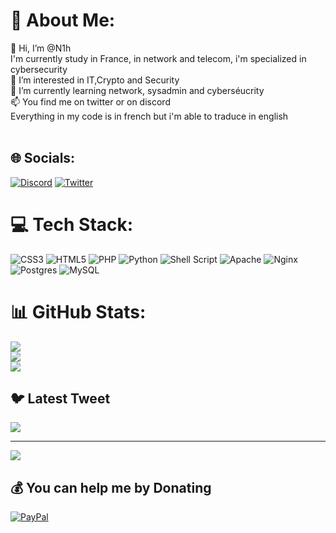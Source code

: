 # 💫 About Me:
👋 Hi, I’m @N1h<br>I'm currently study in France, in network and telecom, i'm specialized in cybersecurity<br>👀 I’m interested in IT,Crypto and Security<br>🌱 I’m currently learning network, sysadmin and cyberséucrity<br>📫 You find me on twitter or on discord<br>Everything in my code is in french but i'm able to traduce in english<br><br>


## 🌐 Socials:
[![Discord](https://img.shields.io/badge/Discord-%237289DA.svg?logo=discord&logoColor=white)](https://discord.gg/N1gHT#2629) 
[![Twitter](https://img.shields.io/badge/Twitter-%231DA1F2.svg?logo=Twitter&logoColor=white)](https://twitter.com/N_1_gHt)

# 💻 Tech Stack:
![CSS3](https://img.shields.io/badge/css3-%231572B6.svg?style=flat&logo=css3&logoColor=white) ![HTML5](https://img.shields.io/badge/html5-%23E34F26.svg?style=flat&logo=html5&logoColor=white) ![PHP](https://img.shields.io/badge/php-%23777BB4.svg?style=flat&logo=php&logoColor=white) ![Python](https://img.shields.io/badge/python-3670A0?style=flat&logo=python&logoColor=ffdd54) ![Shell Script](https://img.shields.io/badge/shell_script-%23121011.svg?style=flat&logo=gnu-bash&logoColor=white) ![Apache](https://img.shields.io/badge/apache-%23D42029.svg?style=flat&logo=apache&logoColor=white) ![Nginx](https://img.shields.io/badge/nginx-%23009639.svg?style=flat&logo=nginx&logoColor=white) ![Postgres](https://img.shields.io/badge/postgres-%23316192.svg?style=flat&logo=postgresql&logoColor=white) ![MySQL](https://img.shields.io/badge/mysql-%2300f.svg?style=flat&logo=mysql&logoColor=white)
# 📊 GitHub Stats:
![](https://github-readme-stats.vercel.app/api?username=N1H&theme=prussian&hide_border=false&include_all_commits=true&count_private=true)<br/>
![](https://github-readme-streak-stats.herokuapp.com/?user=N1H&theme=prussian&hide_border=false)<br/>
![](https://github-readme-stats.vercel.app/api/top-langs/?username=N1H&theme=prussian&hide_border=false&include_all_commits=true&count_private=true&layout=compact)

## 🐦 Latest Tweet
[![](https://gtce.itsvg.in/api?username=N_1_gHt)](https://github.com/VishwaGauravIn/github-twitter-card-embed)

---
[![](https://visitcount.itsvg.in/api?id=N1H&icon=1&color=1)](https://visitcount.itsvg.in)

  ## 💰 You can help me by Donating
  [![PayPal](https://img.shields.io/badge/PayPal-00457C?style=for-the-badge&logo=paypal&logoColor=white)](https://paypal.me/alN1gHt) 

  
<!-- Proudly created with GPRM ( https://gprm.itsvg.in ) -->
